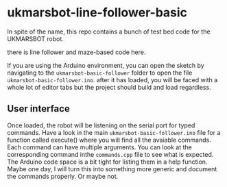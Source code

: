 # ukmarsbot-line-follower-basic


In spite of the name, this repo contains a bunch of test bed code for the UKMARSBOT robot.

there is line follower and maze-based code here.

If you are using the Arduino environment, you can open the sketch by navigating to the ```ukmarsbot-basic-follower``` folder to open the file ```ukmarsbot-basic-follower.ino```. after it has loaded, you will be faced with a whole lot of editor tabs but the project should build and load regardless.

## User interface
Once loaded, the robot will be listening on the serial port for typed commands. Have a look in the main ```ukmarsbot-basic-follower.ino``` file for a function called execute() where you will find all the avaiable commands. Each command can have multiple arguments. You can look at the corresponding command inthe ```commands.cpp``` file to see what is expected. The Arduino code space is a bit tight for listing them in a help function. Maybe one day, I will turn this into something more generic and document the commands properly. Or maybe not.


